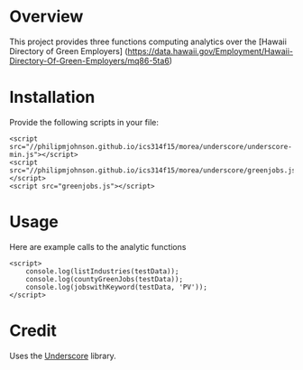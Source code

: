 # Overview
This project provides three functions computing analytics over the [Hawaii Directory of Green Employers] (https://data.hawaii.gov/Employment/Hawaii-Directory-Of-Green-Employers/mq86-5ta6)

# Installation

Provide the following scripts in your file:
```
<script src="//philipmjohnson.github.io/ics314f15/morea/underscore/underscore-min.js"></script>
<script src="//philipmjohnson.github.io/ics314f15/morea/underscore/greenjobs.js"></script>
<script src="greenjobs.js"></script>
```

# Usage

 Here are example calls to the analytic functions
 ```
 <script>
     console.log(listIndustries(testData));
     console.log(countyGreenJobs(testData));
     console.log(jobswithKeyword(testData, 'PV'));
 </script>
 ```

 # Credit

 Uses the [Underscore](http://http://underscorejs.org/) library.